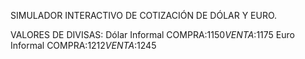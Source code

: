 SIMULADOR INTERACTIVO DE COTIZACIÓN DE DÓLAR Y EURO.

VALORES DE DIVISAS:
Dólar Informal COMPRA:$1150 VENTA:$1175
Euro Informal COMPRA:$1212 VENTA:$1245
